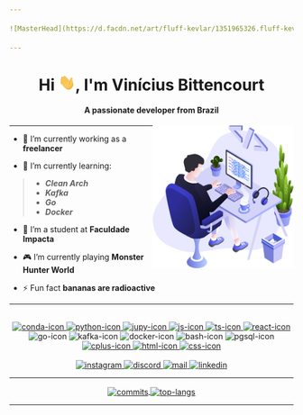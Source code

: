 ```yaml
---

![MasterHead](https://d.facdn.net/art/fluff-kevlar/1351965326.fluff-kevlar_starfieldgif.gif)

---
```


<h1 align="center">Hi <img src="https://github.com/vinisbitten/vinisbitten/blob/main/images/wave.gif" width="30" height:auto>, I'm Vinícius Bittencourt</h1>

<h4 align="center">A passionate developer from Brazil</h4>

<img alt="work-desk" align="right" src="https://github.com/vinisbitten/vinisbitten/blob/main/images/illustration.png" width="250"/>

---

- 🔭 I’m currently working as a **freelancer**

- 🌱 I’m currently learning:

> - _**Clean Arch**_
> - _**Kafka**_
> - _**Go**_
> - _**Docker**_

- 📖 I’m a student at **Faculdade Impacta**

- 🎮 I’m currently playing **Monster Hunter World**

- ⚡ Fun fact **bananas are radioactive**

---

<br>

<div id="logos" align="center">
  <a href="https://github.com/vinisbitten?tab=repositories">
    <img alt="conda-icon" width="40em"src="https://cdn.jsdelivr.net/gh/devicons/devicon/icons/anaconda/anaconda-original.svg" />
    <img alt="python-icon" width="40em" src="https://cdn.jsdelivr.net/gh/devicons/devicon/icons/python/python-plain.svg">
    <img alt="jupy-icon" width="40em" src="https://cdn.jsdelivr.net/gh/devicons/devicon/icons/jupyter/jupyter-original.svg">
  </a>
  
  <a href="https://github.com/vinisbitten?tab=repositories">
    <img alt="js-icon" width="40em" src="https://cdn.jsdelivr.net/gh/devicons/devicon/icons/javascript/javascript-plain.svg">
    <img alt="ts-icon" width="40em" src="https://cdn.jsdelivr.net/gh/devicons/devicon/icons/typescript/typescript-plain.svg" />
    <img alt="react-icon" width="40em" src="https://cdn.jsdelivr.net/gh/devicons/devicon/icons/react/react-original.svg" />
  </a>
  
  <a>
    <img alt="go-icon" width="40em" src="https://cdn.jsdelivr.net/gh/devicons/devicon/icons/go/go-original-wordmark.svg" />
    <img alt="kafka-icon" width="40em" src="https://cdn.jsdelivr.net/gh/devicons/devicon/icons/apachekafka/apachekafka-original.svg" />
    <img alt="docker-icon" width="40em" src="https://cdn.jsdelivr.net/gh/devicons/devicon/icons/docker/docker-plain.svg" />
    <img alt="bash-icon" width="40em" src="https://cdn.jsdelivr.net/gh/devicons/devicon/icons/bash/bash-original.svg" />
    <img alt="pgsql-icon" width="40em" src="https://cdn.jsdelivr.net/gh/devicons/devicon/icons/postgresql/postgresql-plain.svg" />
  </a>
  
  <a href="https://github.com/vinisbitten?tab=repositories">
    <img alt="cplus-icon" width="40em" src="https://cdn.jsdelivr.net/gh/devicons/devicon/icons/cplusplus/cplusplus-plain.svg">
    <img alt="html-icon" width="40em" src="https://cdn.jsdelivr.net/gh/devicons/devicon/icons/html5/html5-plain.svg">
    <img alt="css-icon" width="40em" src="https://cdn.jsdelivr.net/gh/devicons/devicon/icons/css3/css3-plain.svg">
  </a>
</div>

<br>

<div id="social-network" align="center"> 
  <a href="https://instagram.com/vini_bitten">
    <img alt="instagram" src="https://img.shields.io/badge/-Instagram-%23E4405F?style=for-the-badge&logo=instagram&logoColor=white">
  </a>
  <a href="https://discord.gg/8heCW9Ytbp">
    <img alt="discord" src="https://img.shields.io/badge/Discord-7289DA?style=for-the-badge&logo=discord&logoColor=white">
  </a>
  <a href="mailto:vinipagano@gmail.com">
    <img alt="mail" src="https://img.shields.io/badge/-Gmail-%23333?style=for-the-badge&logo=gmail&logoColor=white">
  </a>
  <a href="https://www.linkedin.com/in/vinícius-pagano-b98386236">
    <img alt="linkedin" src="https://img.shields.io/badge/LinkedIn-0077B5?style=for-the-badge&logo=linkedin&logoColor=white">
  </a>
</div>

---

<div id="git-stats" align="center">
  <a align="center" href="https://github.com/vinisbitten">
    <img alt="commits" align="center" height="165em" src="http://github-readme-stats-vinisbitten.vercel.app/api?username=vinisbitten&show_icons=true&theme=dracula&include_all_commits=true&count_private=true"/>
    <img alt="top-langs" align="center" height="165em" src="http://github-readme-stats-vinisbitten.vercel.app/api/top-langs/?username=vinisbitten&layout=compact&langs_count=7&theme=dracula"/>
  </a>
</div>

---

